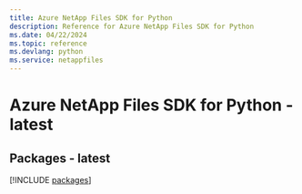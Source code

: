 ```yaml
---
title: Azure NetApp Files SDK for Python
description: Reference for Azure NetApp Files SDK for Python
ms.date: 04/22/2024
ms.topic: reference
ms.devlang: python
ms.service: netappfiles
---
```

# Azure NetApp Files SDK for Python - latest
## Packages - latest
[!INCLUDE [packages](netapp-files-index.md)]